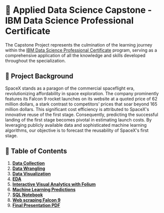 # :rocket: Applied Data Science Capstone - IBM Data Science Professional Certificate
The Capstone Project represents the culmination of the learning journey within the [IBM Data Science Professional Certificate](https://www.coursera.org/professional-certificates/ibm-data-science) program, serving as a comprehensive application of all the knowledge and skills developed throughout the specialization. 
## :page_facing_up: Project Background
SpaceX stands as a paragon of the commercial spaceflight era, revolutionizing affordability in space exploration. The company prominently features its Falcon 9 rocket launches on its website at a quoted price of 62 million dollars, a stark contrast to competitors' prices that soar beyond 165 million dollars. This significant cost efficiency is attributed to SpaceX's innovative reuse of the first stage. Consequently, predicting the successful landing of the first stage becomes pivotal in estimating launch costs. By leveraging publicly available data and sophisticated machine learning algorithms, our objective is to forecast the reusability of SpaceX's first stage.
## :page_facing_up: Table of Contents
1. [**Data Collection**](https://github.com/lcamilos/IBM-DataScience-Capstone-SpaceX/blob/main/Capstone.ipynb)
2. [**Data Wrangling**](https://github.com/lcamilos/IBM-DataScience-Capstone-SpaceX/blob/main/Data%20Wrangling.ipynb)
3. [**Data Visualization**](https://github.com/lcamilos/IBM-DataScience-Capstone-SpaceX/blob/main/Data%20visualization.ipynb)
4. [**EDA**](https://github.com/lcamilos/IBM-DataScience-Capstone-SpaceX/blob/main/EDA.ipynb)
5. [**Interactive Visual Analytics with Folium**](https://github.com/lcamilos/IBM-DataScience-Capstone-SpaceX/blob/main/Interactive%20Visual%20Analytics%20with%20Folium%20lab.ipynb)
6. [**Machine Learning Predictions**](https://github.com/lcamilos/IBM-DataScience-Capstone-SpaceX/blob/main/Machine%20learning%20Predictions.ipynb)
7. [**SQL Notebook**](https://github.com/lcamilos/IBM-DataScience-Capstone-SpaceX/blob/main/Sql%20data.ipynb)
8. [**Web scraping Falcon 9**](https://github.com/lcamilos/IBM-DataScience-Capstone-SpaceX/blob/main/Web%20scrapping.ipynb)
9. [**Final Presentation PDF**](https://github.com/lcamilos/IBM-DataScience-Capstone-SpaceX/blob/main/Data%20Science%20Capstone.pdf)

